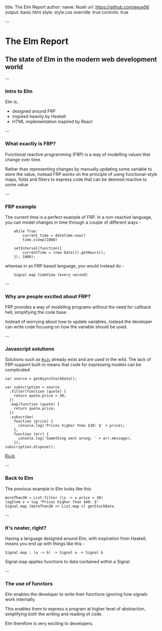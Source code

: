 title: The Elm Report
author:
  name: Noah
  url: https://github.com/eeue56
output: basic.html
style: style.css
override: true
controls: true

--

# The Elm Report
## The state of Elm in the modern web development world

--

### Intro to Elm
Elm is..

 * designed around FRP
 * inspired heavily by Haskell
 * HTML implementation inspired by React

--

### What exactly is FRP?

Functional reactive programming (FRP) is a way of modelling values that change over time. 

Rather than representing changes by manually updating some variable to store the value, instead FRP works on the principle of using functional-style maps, folds and filters to express code that can be deemed reactive to some value

--

### FRP example


The current time is a perfect example of FRP.
In a non-reactive language, you can model changes in time through a couple of different ways -

```
    while True:
        current_time = datetime.now()
        time.sleep(1000)
``` 

```
    setInterval(function({
        currentTime = (new Date()).getHours();
    }), 1000);
```

whereas in an FRP based language, you would instead do -

```
    Signal.map timeView (every second)
```

--

### Why are people excited about FRP?

FRP provides a way of modelling programs without the need for callback hell, simplifying the code base. 

Instead of worrying about how to update variables, instead the developer can write code focusing on how the variable should be used.

--

### Javascript solutions

Solutions such as [`RxJs`](0) already exist and are used in the wild. The lack of FRP-support built-in means that code for expressing models can be complicated

```
var source = getAsyncStockData();

var subscription = source
  .filter(function (quote) {
    return quote.price > 30;
  })
  .map(function (quote) {
    return quote.price;
  })
  .subscribe(
    function (price) {
      console.log('Prices higher than $30: $' + price);
    },
    function (err) {
      console.log('Something went wrong: ' + err.message);
    });
subscription.dispose();

```

[RxJs](https://github.com/Reactive-Extensions/RxJS)

--

### Back to Elm

The previous example in Elm looks like this

```
moreThan30 = List.filter (\x -> x.price > 30)
logItem v = log "Prices higher than $40: $"
Signal.map (moreThan30 >> List.map v) getStockData

```

--

### It's neater, right?

Having a language designed around Elm, with inspiration from Haskell, means you end up with things like this -

```
Signal.map : (a -> b) -> Signal a -> Signal b
```

Signal.map applies functions to data contained within a Signal.


--

### The use of functors

Elm enables the developer to write their functions ignoring how signals work internally. 

This enables them to express a program at higher level of abstraction, simplifying both the writing and reading of code.

Elm therefore is very exciting to developers.
